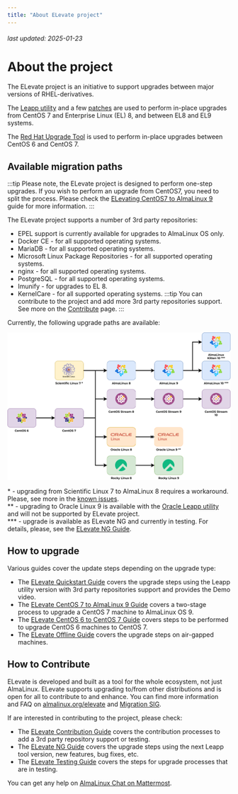 ```yaml
---
title: "About ELevate project"
---
```


###### last updated: 2025-01-23

# About the project

The ELevate project is an initiative to support upgrades between major versions of RHEL-derivatives. 

The [Leapp utility](https://leapp.readthedocs.io) and a few [patches](https://github.com/AlmaLinux/leapp-repository/commits/almalinux) are used to perform in-place upgrades from CentOS 7 and Enterprise Linux (EL) 8, and between EL8 and EL9 systems.

The [Red Hat Upgrade Tool](https://github.com/upgrades-migrations/redhat-upgrade-tool.git) is used to perform in-place upgrades between CentOS 6 and CentOS 7.

## Available migration paths 

:::tip 
Please note, the ELevate project is designed to perform one-step upgrades. If you wish to perform an upgrade from CentOS7, you need to split the process. Please check the [ELevating CentOS7 to AlmaLinux 9](/elevate/ELevating-CentOS7-to-AlmaLinux-9.md) guide for more information.
:::

The ELevate project supports a number of 3rd party repositories:
* EPEL support is currently available for upgrades to AlmaLinux OS only.
* Docker CE - for all supported operating systems.
* MariaDB - for all supported operating systems.
* Microsoft Linux Package Repositories - for all supported operating systems.
* nginx - for all supported operating systems.
* PostgreSQL - for all supported operating systems.
* Imunify - for upgrades to EL 8.
* KernelCare - for all supported operating systems.
:::tip
You can contribute to the project and add more 3rd party repositories support. See more on the [Contribute](/elevate/Contribution-guide) page.
:::

Currently, the following upgrade paths are available:

![image](/images/ELevate.svg)

\* - upgrading from Scientific Linux 7 to AlmaLinux 8 requires a workaround. Please, see more in the [known issues](/elevate/ELevate-frequent-issues). <br>
\** - upgrading to Oracle Linux 9 is available with the [Oracle Leapp utility](https://blogs.oracle.com/linux/post/upgrade-oracle-linux-8-to-oracle-linux-9-using-leapp) and will not be supported by ELevate project.<br>
\*** - upgrade is available as ELevate NG and currently in testing. For details, please, see the [ELevate NG Guide](/elevate/ELevate-NG-testing-guide).

## How to upgrade

Various guides cover the update steps depending on the upgrade type:
* The [ELevate Quickstart Guide](/elevate/ELevate-quickstart-guide) covers the upgrade steps using the Leapp utility version with 3rd party repositories support and provides the Demo video.
* The [ELevate CentOS 7 to AlmaLinux 9 Guide](/elevate/ELevating-CentOS7-to-AlmaLinux-9) covers a two-stage process to upgrade a CentOS 7 machine to AlmaLinux OS 9.
* The [ELevate CentOS 6 to CentOS 7 Guide](/elevate/ELevating-CentOS6-to-CentOS7) covers steps to be performed to upgrade CentOS 6 machines to CentOS 7.
* The [ELevate Offline Guide](/elevate/ELevate-offline-guide) covers the upgrade steps on air-gapped machines.

## How to Contribute 

ELevate is developed and built as a tool for the whole ecosystem, not just AlmaLinux. ELevate supports upgrading to/from other distributions and is open for all to contribute to and enhance. You can find more information and FAQ on [almalinux.org/elevate](https://almalinux.org/elevate) and [Migration SIG](/sigs/Migration).

If are interested in contributing to the project, please check: 
* The [ELevate Contribution Guide](/elevate/Contribution-guide) covers the contribution processes to add a 3rd party repository support or testing.
* The [ELevate NG Guide](/elevate/ELevate-NG-testing-guide) covers the upgrade steps using the next Leapp tool version, new features, bug fixes, etc.
* The [ELevate Testing Guide](/elevate/ELevate-testing-guide) covers the steps for upgrade processes that are in testing.

You can get any help on [AlmaLinux Chat on Mattermost](https://chat.almalinux.org). 

